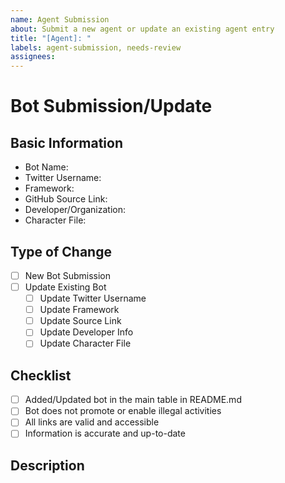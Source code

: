 ```yaml
---
name: Agent Submission
about: Submit a new agent or update an existing agent entry
title: "[Agent]: "
labels: agent-submission, needs-review
assignees:
---
```


# Bot Submission/Update

## Basic Information

- Bot Name:
- Twitter Username:
- Framework:
- GitHub Source Link:
- Developer/Organization:
- Character File:

## Type of Change

- [ ] New Bot Submission
- [ ] Update Existing Bot
  - [ ] Update Twitter Username
  - [ ] Update Framework
  - [ ] Update Source Link
  - [ ] Update Developer Info
  - [ ] Update Character File

## Checklist

- [ ] Added/Updated bot in the main table in README.md
- [ ] Bot does not promote or enable illegal activities
- [ ] All links are valid and accessible
- [ ] Information is accurate and up-to-date

## Description

<!-- Describe your bot or the updates you're making -->
